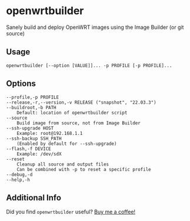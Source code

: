 # openwrtbuilder

Sanely build and deploy OpenWRT images using the Image Builder (or git source)

## Usage

`openwrtbuilder [--option [VALUE]]... -p PROFILE [-p PROFILE]...`

## Options

```(text)
--profile,-p PROFILE
--release,-r,--version,-v RELEASE ("snapshot", "22.03.3")
--buildroot,-b PATH
    Default: location of openwrtbuilder script
--source
    Build image from source, not from Image Builder
--ssh-upgrade HOST
    Example: root@192.168.1.1
--ssh-backup SSH_PATH
    (Enabled by default for --ssh-upgrade)
--flash,-f DEVICE
    Example: /dev/sdX
--reset
    Cleanup all source and output files
    Can be combined with -p to reset a specific profile
--debug,-d
--help,-h
```

## Additional Info

Did you find `openwrtbuilder` useful? [Buy me a coffee!](https://paypal.me/bryanroessler?locale.x=en_US)
